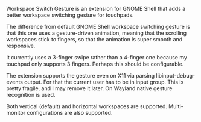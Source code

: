 Workspace Switch Gesture is an extension for GNOME Shell that adds a better workspace switching gesture for touchpads.

The difference from default GNOME Shell workspace switching gesture is that this one uses a gesture-driven animation,
meaning that the scrolling workspaces stick to fingers, so that the animation is super smooth and responsive.

It currently uses a 3-finger swipe rather than a 4-finger one because my touchpad only supports 3 fingers.
Perhaps this should be configurable.

The extension supports the gesture even on X11 via parsing libinput-debug-events output.
For that the current user has to be in input group.
This is pretty fragile, and I may remove it later. On Wayland native gesture recognition is used.

Both vertical (default) and horizontal workspaces are supported. Multi-monitor configurations are also supported.
